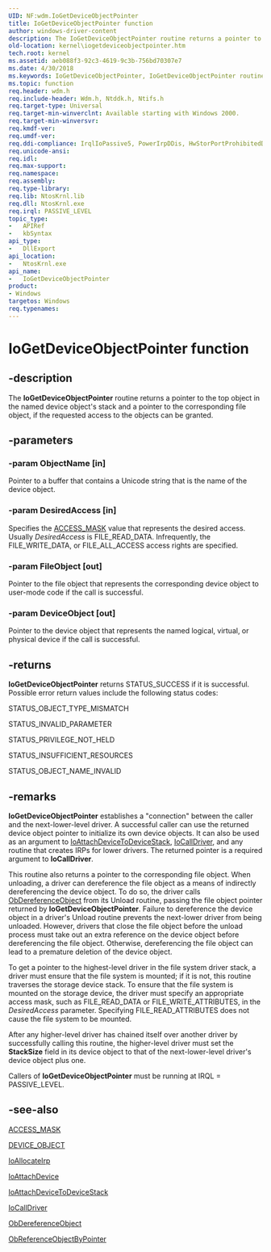 ```yaml
---
UID: NF:wdm.IoGetDeviceObjectPointer
title: IoGetDeviceObjectPointer function
author: windows-driver-content
description: The IoGetDeviceObjectPointer routine returns a pointer to the top object in the named device object's stack and a pointer to the corresponding file object, if the requested access to the objects can be granted.
old-location: kernel\iogetdeviceobjectpointer.htm
tech.root: kernel
ms.assetid: aeb088f3-92c3-4619-9c3b-756bd70307e7
ms.date: 4/30/2018
ms.keywords: IoGetDeviceObjectPointer, IoGetDeviceObjectPointer routine [Kernel-Mode Driver Architecture], k104_c57b87e5-8316-4c45-a245-0fe7592c3471.xml, kernel.iogetdeviceobjectpointer, wdm/IoGetDeviceObjectPointer
ms.topic: function
req.header: wdm.h
req.include-header: Wdm.h, Ntddk.h, Ntifs.h
req.target-type: Universal
req.target-min-winverclnt: Available starting with Windows 2000.
req.target-min-winversvr: 
req.kmdf-ver: 
req.umdf-ver: 
req.ddi-compliance: IrqlIoPassive5, PowerIrpDDis, HwStorPortProhibitedDDIs
req.unicode-ansi: 
req.idl: 
req.max-support: 
req.namespace: 
req.assembly: 
req.type-library: 
req.lib: NtosKrnl.lib
req.dll: NtosKrnl.exe
req.irql: PASSIVE_LEVEL
topic_type:
-	APIRef
-	kbSyntax
api_type:
-	DllExport
api_location:
-	NtosKrnl.exe
api_name:
-	IoGetDeviceObjectPointer
product:
- Windows
targetos: Windows
req.typenames: 
---
```


# IoGetDeviceObjectPointer function


## -description


The <b>IoGetDeviceObjectPointer</b> routine returns a pointer to the top object in the named device object's stack and a pointer to the corresponding file object, if the requested access to the objects can be granted.


## -parameters




### -param ObjectName [in]

Pointer to a buffer that contains a Unicode string that is the name of the device object.


### -param DesiredAccess [in]

Specifies the <a href="https://msdn.microsoft.com/library/windows/hardware/ff540466">ACCESS_MASK</a> value that represents the desired access. Usually <i>DesiredAccess</i> is FILE_READ_DATA. Infrequently, the FILE_WRITE_DATA, or FILE_ALL_ACCESS access rights are specified.


### -param FileObject [out]

Pointer to the file object that represents the corresponding device object to user-mode code if the call is successful.


### -param DeviceObject [out]

Pointer to the device object that represents the named logical, virtual, or physical device if the call is successful.


## -returns



<b>IoGetDeviceObjectPointer</b> returns STATUS_SUCCESS if it is successful. Possible error return values include the following status codes:

STATUS_OBJECT_TYPE_MISMATCH

STATUS_INVALID_PARAMETER

STATUS_PRIVILEGE_NOT_HELD

STATUS_INSUFFICIENT_RESOURCES

STATUS_OBJECT_NAME_INVALID




## -remarks



<b>IoGetDeviceObjectPointer</b> establishes a "connection" between the caller and the next-lower-level driver. A successful caller can use the returned device object pointer to initialize its own device objects. It can also be used as an argument to <a href="https://msdn.microsoft.com/library/windows/hardware/ff548300">IoAttachDeviceToDeviceStack</a>, <a href="https://msdn.microsoft.com/library/windows/hardware/ff548336">IoCallDriver</a>, and any routine that creates IRPs for lower drivers. The returned pointer is a required argument to <b>IoCallDriver</b>.

This routine also returns a pointer to the corresponding file object. When unloading, a driver can dereference the file object as a means of indirectly dereferencing the device object. To do so, the driver calls <a href="https://msdn.microsoft.com/library/windows/hardware/ff557724">ObDereferenceObject</a> from its Unload routine, passing the file object pointer returned by <b>IoGetDeviceObjectPointer</b>. Failure to dereference the device object in a driver's Unload routine prevents the next-lower driver from being unloaded. However, drivers that close the file object before the unload process must take out an extra reference on the device object before dereferencing the file object. Otherwise, dereferencing the file object can lead to a premature deletion of the device object.

To get a pointer to the highest-level driver in the file system driver stack, a driver must ensure that the file system is mounted; if it is not, this routine traverses the storage device stack. To ensure that the file system is mounted on the storage device, the driver must specify an appropriate access mask, such as FILE_READ_DATA or FILE_WRITE_ATTRIBUTES, in the <i>DesiredAccess</i> parameter. Specifying FILE_READ_ATTRIBUTES does not cause the file system to be mounted.

After any higher-level driver has chained itself over another driver by successfully calling this routine, the higher-level driver must set the <b>StackSize</b> field in its device object to that of the next-lower-level driver's device object plus one.

Callers of <b>IoGetDeviceObjectPointer</b> must be running at IRQL = PASSIVE_LEVEL.




## -see-also




<a href="https://msdn.microsoft.com/library/windows/hardware/ff540466">ACCESS_MASK</a>



<a href="https://msdn.microsoft.com/library/windows/hardware/ff543147">DEVICE_OBJECT</a>



<a href="https://msdn.microsoft.com/library/windows/hardware/ff548257">IoAllocateIrp</a>



<a href="https://msdn.microsoft.com/library/windows/hardware/ff548294">IoAttachDevice</a>



<a href="https://msdn.microsoft.com/library/windows/hardware/ff548300">IoAttachDeviceToDeviceStack</a>



<a href="https://msdn.microsoft.com/library/windows/hardware/ff548336">IoCallDriver</a>



<a href="https://msdn.microsoft.com/library/windows/hardware/ff557724">ObDereferenceObject</a>



<a href="https://msdn.microsoft.com/library/windows/hardware/ff558686">ObReferenceObjectByPointer</a>
 

 

